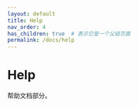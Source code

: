 ```yaml
---  
layout: default  
title: Help  
nav_order: 4  
has_children: true  # 表示它是一个父级页面  
permalink: /docs/help  
---  
```


# Help  

帮助文档部分。
